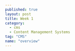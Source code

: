 ```yaml
---
published: true
layout: post
title: Week 1
category: 
  - cms
  - Content Management Systems
tag: "CMS"
name: "overview"
---
```

